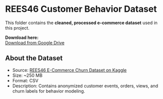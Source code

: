 # REES46 Customer Behavior Dataset

This folder contains the **cleaned, processed e-commerce dataset** used in this project.


**Download here:**  
[Download from Google Drive](https://drive.google.com/file/d/1giGkMRmOH1w-Cibb_rhWg8Y5L3vO7h92/view?usp=sharing)


## About the Dataset
- Source: [REES46 E-Commerce Churn Dataset on Kaggle](https://www.kaggle.com/datasets/fridrichmrtn/e-commerce-churn-dataset-rees46)
- Size: ~250 MB
- Format: CSV
- Description: Contains anonymized customer events, orders, views, and churn labels for behavior modeling.

